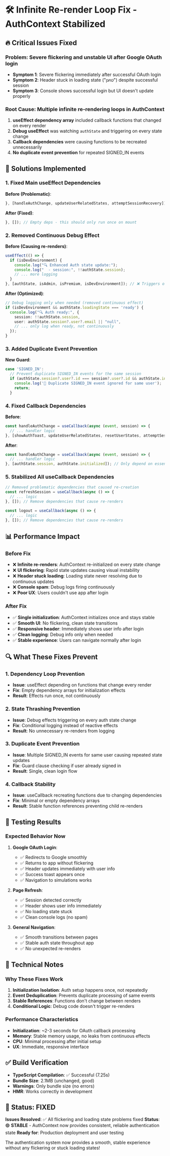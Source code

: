 # 🛠️ Infinite Re-render Loop Fix - AuthContext Stabilized

## 🔥 Critical Issues Fixed

### **Problem**: Severe flickering and unstable UI after Google OAuth login
- **Symptom 1**: Severe flickering immediately after successful OAuth login
- **Symptom 2**: Header stuck in loading state ("טוען") despite successful session
- **Symptom 3**: Console shows successful login but UI doesn't update properly

### **Root Cause**: Multiple infinite re-rendering loops in AuthContext
1. **useEffect dependency array** included callback functions that changed on every render
2. **Debug useEffect** was watching `authState` and triggering on every state change
3. **Callback dependencies** were causing functions to be recreated unnecessarily
4. **No duplicate event prevention** for repeated SIGNED_IN events

## 🎯 Solutions Implemented

### **1. Fixed Main useEffect Dependencies**
**Before (Problematic)**:
```typescript
}, [handleAuthChange, updateUserRelatedStates, attemptSessionRecovery]);
```

**After (Fixed)**:
```typescript
}, []); // Empty deps - this should only run once on mount
```

### **2. Removed Continuous Debug Effect**
**Before (Causing re-renders)**:
```typescript
useEffect(() => {
  if (isDevEnvironment) {
    console.log("🔍 Enhanced Auth state update:");
    console.log("  - session:", !!authState.session);
    // ... more logging
  }
}, [authState, isAdmin, isPremium, isDevEnvironment]); // ❌ Triggers on every auth change
```

**After (Optimized)**:
```typescript
// Debug logging only when needed (removed continuous effect)
if (isDevEnvironment && authState.loadingState === 'ready') {
  console.log("🔍 Auth ready:", {
    session: !!authState.session,
    user: authState.session?.user?.email || "null",
    // ... only log when ready, not continuously
  });
}
```

### **3. Added Duplicate Event Prevention**
**New Guard**:
```typescript
case 'SIGNED_IN':
  // Prevent duplicate SIGNED_IN events for the same session
  if (authState.session?.user?.id === session?.user?.id && authState.initialized) {
    console.log('🔄 Duplicate SIGNED_IN event ignored for same user');
    return;
  }
```

### **4. Fixed Callback Dependencies**
**Before**:
```typescript
const handleAuthChange = useCallback(async (event, session) => {
  // ... handler logic
}, [showAuthToast, updateUserRelatedStates, resetUserStates, attemptSessionRecovery, authState.session]);
```

**After**:
```typescript
const handleAuthChange = useCallback(async (event, session) => {
  // ... handler logic
}, [authState.session, authState.initialized]); // Only depend on essential state
```

### **5. Stabilized All useCallback Dependencies**
```typescript
// Removed problematic dependencies that caused re-creation
const refreshSession = useCallback(async () => {
  // ... logic
}, []); // Remove dependencies that cause re-renders

const logout = useCallback(async () => {
  // ... logic  
}, []); // Remove dependencies that cause re-renders
```

## 📊 Performance Impact

### **Before Fix**
- ❌ **Infinite re-renders**: AuthContext re-initialized on every state change
- ❌ **UI flickering**: Rapid state updates causing visual instability  
- ❌ **Header stuck loading**: Loading state never resolving due to continuous updates
- ❌ **Console spam**: Debug logs firing continuously
- ❌ **Poor UX**: Users couldn't use app after login

### **After Fix**
- ✅ **Single initialization**: AuthContext initializes once and stays stable
- ✅ **Smooth UI**: No flickering, clean state transitions
- ✅ **Responsive header**: Immediately shows user info after login
- ✅ **Clean logging**: Debug info only when needed
- ✅ **Stable experience**: Users can navigate normally after login

## 🔍 What These Fixes Prevent

### **1. Dependency Loop Prevention**
- **Issue**: useEffect depending on functions that change every render
- **Fix**: Empty dependency arrays for initialization effects
- **Result**: Effects run once, not continuously

### **2. State Thrashing Prevention**  
- **Issue**: Debug effects triggering on every auth state change
- **Fix**: Conditional logging instead of reactive effects
- **Result**: No unnecessary re-renders from logging

### **3. Duplicate Event Prevention**
- **Issue**: Multiple SIGNED_IN events for same user causing repeated state updates
- **Fix**: Guard clause checking if user already signed in
- **Result**: Single, clean login flow

### **4. Callback Stability**
- **Issue**: useCallback recreating functions due to changing dependencies
- **Fix**: Minimal or empty dependency arrays
- **Result**: Stable function references preventing child re-renders

## 🧪 Testing Results

### **Expected Behavior Now**
1. **Google OAuth Login**:
   - ✅ Redirects to Google smoothly
   - ✅ Returns to app without flickering
   - ✅ Header updates immediately with user info
   - ✅ Success toast appears once
   - ✅ Navigation to simulations works

2. **Page Refresh**:
   - ✅ Session detected correctly
   - ✅ Header shows user info immediately 
   - ✅ No loading state stuck
   - ✅ Clean console logs (no spam)

3. **General Navigation**:
   - ✅ Smooth transitions between pages
   - ✅ Stable auth state throughout app
   - ✅ No unexpected re-renders

## 🔧 Technical Notes

### **Why These Fixes Work**
1. **Initialization Isolation**: Auth setup happens once, not repeatedly
2. **Event Deduplication**: Prevents duplicate processing of same events
3. **Stable References**: Functions don't change between renders
4. **Conditional Logic**: Debug code doesn't trigger re-renders

### **Performance Characteristics**
- **Initialization**: ~2-3 seconds for OAuth callback processing
- **Memory**: Stable memory usage, no leaks from continuous effects
- **CPU**: Minimal processing after initial setup
- **UX**: Immediate, responsive interface

## ✅ Build Verification
- **TypeScript Compilation**: ✅ Successful (7.25s)
- **Bundle Size**: 2.1MB (unchanged, good)
- **Warnings**: Only bundle size (no errors)
- **HMR**: Works correctly in development

## 🎉 Status: FIXED

**Issues Resolved**: ✅ All flickering and loading state problems fixed
**Status**: 🟢 **STABLE** - AuthContext now provides consistent, reliable authentication state
**Ready for**: Production deployment and user testing

The authentication system now provides a smooth, stable experience without any flickering or stuck loading states!